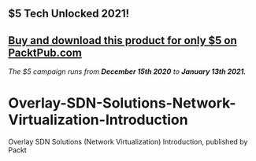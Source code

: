 ## $5 Tech Unlocked 2021!
[Buy and download this product for only $5 on PacktPub.com](https://www.packtpub.com/)
-----
*The $5 campaign         runs from __December 15th 2020__ to __January 13th 2021.__*

# Overlay-SDN-Solutions-Network-Virtualization-Introduction
Overlay SDN Solutions (Network Virtualization) Introduction, published by Packt
